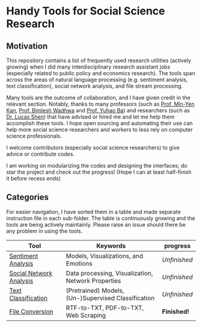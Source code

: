 # Handy Tools for Social Science Research

## Motivation

This repository contains a list of frequently used research utilities (actively growing) when I did many interdisciplinary research assistant jobs (especially related to public policy and economics research). The tools span across the areas of natural language processing (e.g. sentiment analysis, text classification), social network analysis, and file stream processing. 

Many tools are the outcome of collaboration, and I have given credit in the relevant section. Notably, thanks to many professors (such as [Prof. Min-Yen Kan](https://www.comp.nus.edu.sg/~kanmy/), [Prof. Bimlesh Wadhwa](https://www.comp.nus.edu.sg/cs/people/bimlesh/) and [Prof. Yuhao Ba](https://lkyspp.nus.edu.sg/our-people/faculty/ba-yuhao)) and researchers (such as [Dr. Lucas Shen](https://www.lucasshen.com/)) that have advised or hired me and let me help them accomplish these tools. I hope open sourcing and automating their use can help more social science researchers and workers to less rely on computer science professionals.

I welcome contributors (especially social science researchers) to give advice or contribute codes.

I am working on modularizing the codes and designing the interfaces; do star the project and check out the progress! (Hope I can at least half-finish it before recess ends) 

<!-- ## Get Started
It has (yet) been packaged as a `pip` library named 'socipy'. To install, run the following command:
```
python3 -m pip install socipy
```

To install it manually, run:
```
git clone https://github.com/JThh/Handy-Tools-for-Social-Science-Research.git socipy
cd socipy
python3 setup.py install
``` -->

## Categories

For easier navigation, I have sorted them in a table and made separate instruction file in each sub-folder. The table is continuously growing and the tools are being actively maintainly. Please raise an issue should there be any problem in using the tools. 

| Tool      | Keywords | progress |
| ----------- | ----------- | ----------- |
| [Sentiment Analysis](./socipy/sentiment-analysis/README.md)      | Models, Visualizations, and Emotions       | _Unfinished_ |
| [Social Network Analysis](./socipy/social-network-analysis/README.md)   | Data processing, Visualization, Network Properties         | _Unfinished_ |
| [Text Classification](./socipy/text-classification/README.md)   | (Pretrained) Models, (Un-)Supervised Classification         | _Unfinished_ |
| [File Conversion](./socipy/file-conversion/README.md)   | RTF-to-TXT, PDF-to-TXT, Web Scraping         | **Finished!** |
